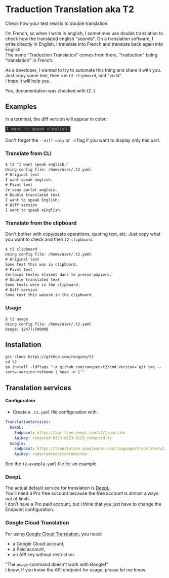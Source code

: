 # Traduction Translation aka T2

Check how your test resists to double translation.

I’m French, so when I write in english, I sometimes use double translation to check how the translated english "sounds".
On a translation software, I write directly in English, I translate into French and translate back again into English.  
The name "Traduction Translation" comes from there, "traduction" being "translation" in French.

As a developer, I wanted to try to automate this thing and share it with you.  
Just copy some text, then run `t2 clipboard`, and "voilà".  
I hope it will help you.

Yes, documentation was checked with t2 :)

## Examples

In a terminal, the diff version will appear in color:

![diff screenshot](https://raw.githubusercontent.com/rangzen/t2/main/doc/Screenshot_20210925_diff.png)

Don't forget the `--diff-only` or `-d` flag if you want to display only this part.

### Translate from CLI

```shell
$ t2 "I want speak english."
Using config file: /home/user/.t2.yaml
# Original text
I want speak english.
# Pivot text
Je veux parler anglais.
# Double translated text
I want to speak English.
# Diff version
I want to speak eEnglish.
```

### Translate from the clipboard

Don't bother with copy/paste operations, quoting text, etc. Just copy what you want to check and then `t2 clipboard`.

```shell
$ t2 clipboard
Using config file: /home/user/.t2.yaml
# Original text
Some text this was in clipboard.
# Pivot text
Certains textes étaient dans le presse-papiers.
# Double translated text
Some texts were in the clipboard.
# Diff version
Some text this wasere in the clipboard.
```

### Usage

```shell
$ t2 usage
Using config file: /home/user/.t2.yaml
Usage: 12477/500000
```

## Installation

```shell
git clone https://github.com/rangzen/t2
cd t2
go install -ldflags "-X github.com/rangzen/t2/cmd.Version=`git tag --sort=-version:refname | head -n 1`"
```

## Translation services

#### Configuration

* Create a `.t2.yaml` file configuration with:

```yaml
TranslationServices:
  DeepL:
    Endpoint: https://api-free.deepl.com/v2/translate
    ApiKey: redacted-0123-0123-0123-redacted:fx
  Google:
    Endpoint: https://translation.googleapis.com/language/translate/v2
    ApiKey: redactedredactedredacted
```

See the `t2-example.yaml` file for an example.

### DeepL

The actual default service for translation is [DeepL](https://deepl.com).  
You’ll need a Pro free account because the free account is almost always out of limits.  
I don’t have a Pro paid account, but I think that you just have to change the Endpoint configuration.

### Google Cloud Translation

For using [Google Cloud Translation](https://cloud.google.com/translate/), you need:
* a Google Cloud account,
* a Paid account,
* an API key without restriction.

"The `usage` command doesn't work with Google!"  
I know. If you know the API endpoint for usage, please let me know.
